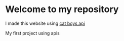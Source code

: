 <h1>Welcome to my repository</h1>
<p>I made this website using <a href="https://api.catboys.com/">cat boys api</a></p>
<p>My first project using apis</p>